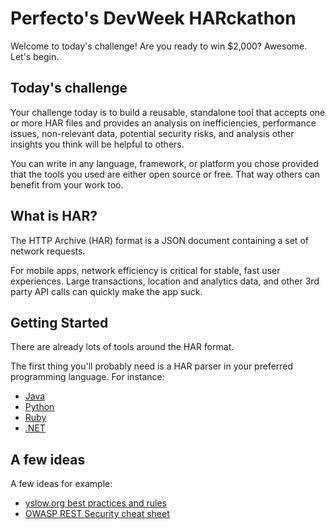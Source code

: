 # Perfecto's DevWeek HARckathon

Welcome to today's challenge! Are you ready to win $2,000? Awesome. Let's begin.

## Today's challenge

Your challenge today is to build a reusable, standalone tool that accepts one or more HAR files and provides
 an analysis on inefficiencies, performance issues, non-relevant data, potential security risks, and analysis
 other insights you think will be helpful to others.

You can write in any language, framework, or platform you chose provided that the tools you used
 are either open source or free. That way others can benefit from your work too.

## What is HAR?

The HTTP Archive (HAR) format is a JSON document containing a set of network requests.

For mobile apps, network efficiency is critical for stable, fast user experiences. Large transactions,
 location and analytics data, and other 3rd party API calls can quickly make the app suck.


## Getting Started

There are already lots of tools around the HAR format.

The first thing you'll probably need is a HAR parser
 in your preferred programming language. For instance:
- [Java](https://github.com/sdstoehr/har-reader)
- [Python](https://pypi.python.org/pypi/haralyzer/1.4.10)
- [Ruby](https://github.com/jarib/har)
- [.NET](https://github.com/giacomelli/HarSharp)

## A few ideas

A few ideas for example:

- [yslow.org best practices and rules](http://yslow.org/)
- [OWASP REST Security cheat sheet](https://www.owasp.org/index.php/REST_Security_Cheat_Sheet)
